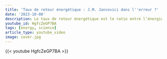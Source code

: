 ```yaml
---
title: 'Taux de retour énergétique : J.M. Jancovici dans l''erreur ?'
date: '2023-10-08'
description: Le taux de retour énergétique est le ratio entre l’énergie délivrée par un système énergétique et l’énergie investie dans ce système. J'essaye de comprendre quelles sont les implications de ce concept pour la transition énergétique et j'analyse certains discours qui s'en servent.
youtube_id: HgfcZeGP7BA
tags: [energy, science]
article_type: youtube_video
image: cover.jpg
---
```


{{< youtube HgfcZeGP7BA >}}